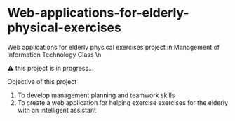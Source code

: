 # Web-applications-for-elderly-physical-exercises 
Web applications for elderly physical exercises project in Management of Information Technology Class \n

⚠️ this project is in progress...

Objective of this project

1. To develop management planning and teamwork skills
2. To create a web application for helping exercise exercises for the elderly with an intelligent assistant

